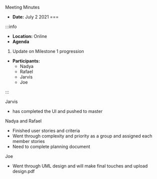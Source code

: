 Meeting Minutes

- **Date:** July 2 2021
===

:::info
- **Location:** Online
- **Agenda**
1. Update on Milestone 1 progression

- **Participants:**
    - Nadya
    - Rafael
    - Jarvis
    - Joe

:::

Jarvis
- has completed the UI and pushed to master

Nadya and Rafael
- Finished user stories and criteria
- Went through complexity and priority as a group and assigned each member stories
- Need to complete planning document

Joe
- Went through UML design and will make final touches and upload design.pdf
